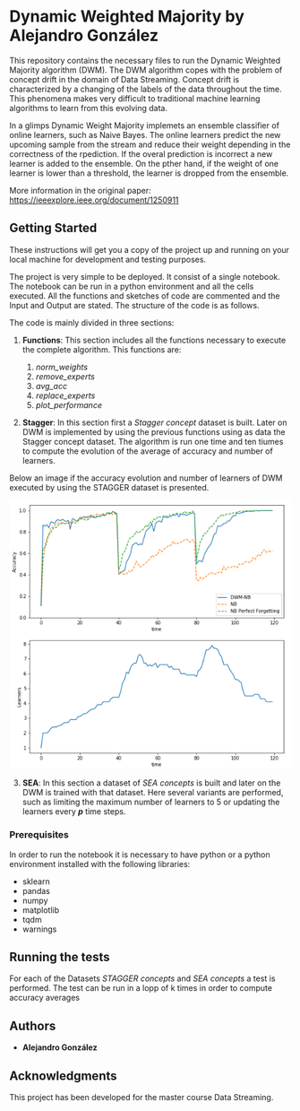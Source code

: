 # Dynamic Weighted Majority by Alejandro González

This repository contains the necessary files to run the Dynamic Weighted Majority algorithm (DWM). The DWM algorithm copes with the problem of concept drift in the domain of Data Streaming. Concept drift is characterized by a changing of the labels of the data throughout the time. This phenomena makes very difficult to traditional machine learning algorithms to learn from this evolving data.

In a glimps Dynamic Weight Majority implemets an ensemble classifier of online learners, such as Naive Bayes. The online learners predict the new upcoming sample from the stream and reduce their weight depending in the correctness of the rpediction. If the overal prediction is incorrect a new learner is added to the ensemble. On the pther hand, if the weight of one learner is lower than a threshold, the learner is dropped from the ensemble.

More information in the original paper: https://ieeexplore.ieee.org/document/1250911

## Getting Started

These instructions will get you a copy of the project up and running on your local machine for development and testing purposes.

The project is very simple to be deployed. It consist of a single notebook. The notebook can be run in a python environment and all the cells executed. All the functions and sketches of code are commented and the Input and Output are stated. The structure of the code is as follows.

The code is mainly divided in three sections:

1. **Functions**: This section includes all the functions necessary to execute the complete algorithm. This functions are:
    1. *norm_weights*
    2. *remove_experts*
    3. *avg_acc*
    4. *replace_experts*
    5. *plot_performance*
  
2. **Stagger**: In this section first a *Stagger concept* dataset is built. Later on DWM is implemented by using the previous functions using as data the Stagger concept dataset. The algorithm is run one time and ten tiumes to compute the evolution of the average of accuracy and number of learners.

Below an image if the accuracy evolution and number of learners of DWM executed by using the STAGGER dataset is presented.

![logo](https://github.com/alexgg278/DWM/blob/master/stagger_acc.PNG)

3. **SEA**: In this section a dataset of *SEA concepts* is built and later on the DWM is trained with that dataset. Here several variants are performed, such as limiting the maximum number of learners to 5 or updating the learners every ***p*** time steps.


### Prerequisites

In order to run the notebook it is necessary to have python or a python environment installed with the following libraries:

* sklearn
* pandas
* numpy
* matplotlib
* tqdm
* warnings

## Running the tests

For each of the Datasets *STAGGER concepts* and *SEA concepts* a test is performed. The test can be run in a lopp of k times in order to compute accuracy averages

## Authors

* **Alejandro González**


## Acknowledgments

This project has been developed for the master course Data Streaming.

